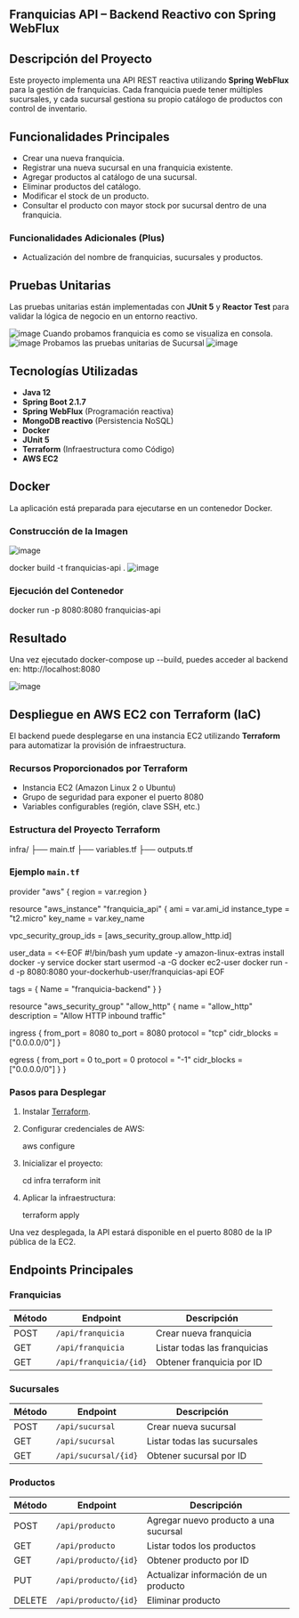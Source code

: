 ## Franquicias API – Backend Reactivo con Spring WebFlux

## Descripción del Proyecto

Este proyecto implementa una API REST reactiva utilizando **Spring WebFlux** para la gestión de franquicias. Cada franquicia puede tener múltiples sucursales, y cada sucursal gestiona su propio catálogo de productos con control de inventario.

## Funcionalidades Principales

- Crear una nueva franquicia.
- Registrar una nueva sucursal en una franquicia existente.
- Agregar productos al catálogo de una sucursal.
- Eliminar productos del catálogo.
- Modificar el stock de un producto.
- Consultar el producto con mayor stock por sucursal dentro de una franquicia.

### Funcionalidades Adicionales (Plus)

- Actualización del nombre de franquicias, sucursales y productos.

## Pruebas Unitarias

Las pruebas unitarias están implementadas con **JUnit 5** y **Reactor Test** para validar la lógica de negocio en un entorno reactivo.

![image](https://github.com/user-attachments/assets/f88be801-f531-4571-ba74-c463e8d4ba2f)
Cuando probamos franquicia es como se visualiza en consola.
![image](https://github.com/user-attachments/assets/7bce65c6-b48a-48aa-92e0-73bffe739690)
Probamos las pruebas unitarias de Sucursal
![image](https://github.com/user-attachments/assets/a9232d6a-1916-489f-a790-6f51d4d0b61c)


## Tecnologías Utilizadas

- **Java 12**
- **Spring Boot 2.1.7**
- **Spring WebFlux** (Programación reactiva)
- **MongoDB reactivo** (Persistencia NoSQL)
- **Docker**
- **JUnit 5**
- **Terraform** (Infraestructura como Código)
- **AWS EC2**

## Docker

La aplicación está preparada para ejecutarse en un contenedor Docker.

### Construcción de la Imagen

![image](https://github.com/user-attachments/assets/bffc8ade-d7f1-4b5c-9e10-d2a7ea633f73)

docker build -t franquicias-api .
![image](https://github.com/user-attachments/assets/c9597dc0-41dd-4a35-b777-4cf92cbb3dcc)


### Ejecución del Contenedor

docker run -p 8080:8080 franquicias-api

## Resultado
Una vez ejecutado docker-compose up --build, puedes acceder al backend en:
http://localhost:8080

![image](https://github.com/user-attachments/assets/b1462f77-f149-4598-a474-20ff2ac9ceda)

## Despliegue en AWS EC2 con Terraform (IaC)

El backend puede desplegarse en una instancia EC2 utilizando **Terraform** para automatizar la provisión de infraestructura.

### Recursos Proporcionados por Terraform

- Instancia EC2 (Amazon Linux 2 o Ubuntu)
- Grupo de seguridad para exponer el puerto 8080
- Variables configurables (región, clave SSH, etc.)

### Estructura del Proyecto Terraform


infra/
├── main.tf
├── variables.tf
├── outputs.tf


### Ejemplo `main.tf`


provider "aws" {
  region = var.region
}

resource "aws_instance" "franquicia_api" {
  ami           = var.ami_id
  instance_type = "t2.micro"
  key_name      = var.key_name

  vpc_security_group_ids = [aws_security_group.allow_http.id]

  user_data = <<-EOF
              #!/bin/bash
              yum update -y
              amazon-linux-extras install docker -y
              service docker start
              usermod -a -G docker ec2-user
              docker run -d -p 8080:8080 your-dockerhub-user/franquicias-api
              EOF

  tags = {
    Name = "franquicia-backend"
  }
}

resource "aws_security_group" "allow_http" {
  name        = "allow_http"
  description = "Allow HTTP inbound traffic"

  ingress {
    from_port   = 8080
    to_port     = 8080
    protocol    = "tcp"
    cidr_blocks = ["0.0.0.0/0"]
  }

  egress {
    from_port   = 0
    to_port     = 0
    protocol    = "-1"
    cidr_blocks = ["0.0.0.0/0"]
  }
}


### Pasos para Desplegar

1. Instalar [Terraform](https://www.terraform.io/).
2. Configurar credenciales de AWS:
 
   aws configure
  
3. Inicializar el proyecto:

   cd infra
   terraform init

4. Aplicar la infraestructura:
   
   terraform apply
   

Una vez desplegada, la API estará disponible en el puerto 8080 de la IP pública de la EC2.

## Endpoints Principales

### Franquicias

| Método | Endpoint                             | Descripción                  |
|--------|--------------------------------------|------------------------------|
| POST   | `/api/franquicia`                   | Crear nueva franquicia       |
| GET    | `/api/franquicia`                   | Listar todas las franquicias |
| GET    | `/api/franquicia/{id}`              | Obtener franquicia por ID    |

###  Sucursales

| Método | Endpoint                             | Descripción                            |
|--------|--------------------------------------|----------------------------------------|
| POST   | `/api/sucursal`                      | Crear nueva sucursal                   |
| GET    | `/api/sucursal`                      | Listar todas las sucursales            |
| GET    | `/api/sucursal/{id}`                 | Obtener sucursal por ID                |

### Productos

| Método | Endpoint                              | Descripción                            |
|--------|---------------------------------------|----------------------------------------|
| POST   | `/api/producto`                       | Agregar nuevo producto a una sucursal |
| GET    | `/api/producto`                       | Listar todos los productos              |
| GET    | `/api/producto/{id}`                  | Obtener producto por ID                 |
| PUT    | `/api/producto/{id}`                  | Actualizar información de un producto  |
| DELETE | `/api/producto/{id}`                  | Eliminar producto                       |
